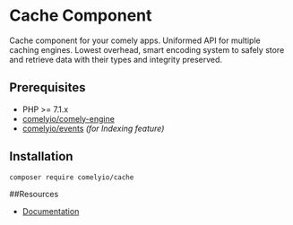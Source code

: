 # Cache Component

Cache component for your comely apps. Uniformed API for multiple caching engines. Lowest overhead, smart encoding 
system to safely store and retrieve data with their types and integrity preserved.

## Prerequisites

* PHP >= 7.1.x
* [comelyio/comely-engine](https://github.com/comelyio/engine) 
* [comelyio/events](https://github.com/comelyio/events) *(for Indexing feature)*

## Installation

`composer require comelyio/cache`

##Resources

* [Documentation](https://comely.io/cache)